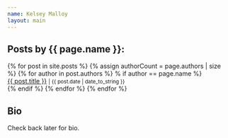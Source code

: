 ```yaml
---
name: Kelsey Malloy
layout: main
---
```


<h2>Posts by {{ page.name }}:</h2>
{% for post in site.posts %}
  {% assign authorCount = page.authors | size %}
  {% for author in post.authors %}
     % if author == page.name %}
      <div class="author-list">
        <span><a href="{{ site.baseurl }}{{ post.url }}">{{ post.title }}</a></span>
        <small><span>| {{ post.date | date_to_string }}</span></small>
      </div>
    {% endif %}
  {% endfor %}
{% endfor %}


<h2>Bio</h2>
  Check back later for bio.
